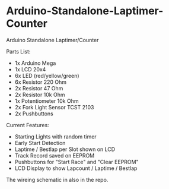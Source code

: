 # Arduino-Standalone-Laptimer-Counter
Arduino Standalone Laptimer/Counter

Parts  List:
  
  - 1x Arduino Mega
  - 1x LCD 20x4
  - 6x LED (red/yellow/green)
  - 6x Resistor 220 Ohm
  - 2x Resistor 47 Ohm
  - 2x Resistor 10k Ohm
  - 1x Potentiometer 10k Ohm
  - 2x Fork Light Sensor TCST 2103
  - 2x Pushbuttons
  
Current Features:
 - Starting Lights with random timer
 - Early Start Detection
 - Laptime / Bestlap per Slot shown on LCD
 - Track Record saved on EEPROM
 - Pushbuttons for "Start Race" and "Clear EEPROM"
 - LCD Display to show Lapcount / Laptime / Bestlap
 
 The wireing schematic in also in the repo.
